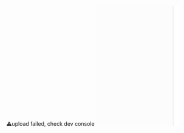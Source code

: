⚠️upload failed, check dev console
![image.png](https://raw.githubusercontent.com/liuxiaofeii/BC4A0327-E9BF-B504-C6AE-24BEC8348190/main/20240614090533.png)
